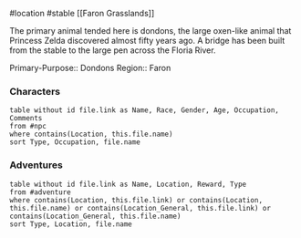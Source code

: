  #location #stable [[Faron Grasslands]]

The primary animal tended here is dondons, the large oxen-like animal that Princess Zelda discovered almost fifty years ago. A bridge has been built from the stable to the large pen across the Floria River.

Primary-Purpose:: Dondons
Region:: Faron

### Characters
```dataview
table without id file.link as Name, Race, Gender, Age, Occupation, Comments
from #npc
where contains(Location, this.file.name)
sort Type, Occupation, file.name
```

### Adventures
```dataview
table without id file.link as Name, Location, Reward, Type
from #adventure
where contains(Location, this.file.link) or contains(Location, this.file.name) or contains(Location_General, this.file.link) or contains(Location_General, this.file.name)
sort Type, Location, file.name
```
